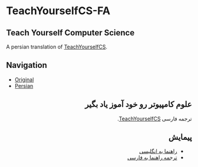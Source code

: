 # TeachYourselfCS-FA

## Teach Yourself Computer Science
A persian translation of [TeachYourselfCS](https://teachyourselfcs.com/).

## Navigation
- [Original](https://teachyourselfcs.com/)
- [Persian](./TeachYourselfCS-FA.md)

<div dir="rtl">

## علوم کامپیوتر رو خود آموز یاد بگیر
ترجمه فارسی [TeachYourselfCS](https://teachyourselfcs.com/).

## پیمایش
- [راهنما یه انگلیسی](https://teachyourselfcs.com/)
- [ترجمه راهنما به فارسی](./TeachYourselfCS-FA.md)
  
</div>
